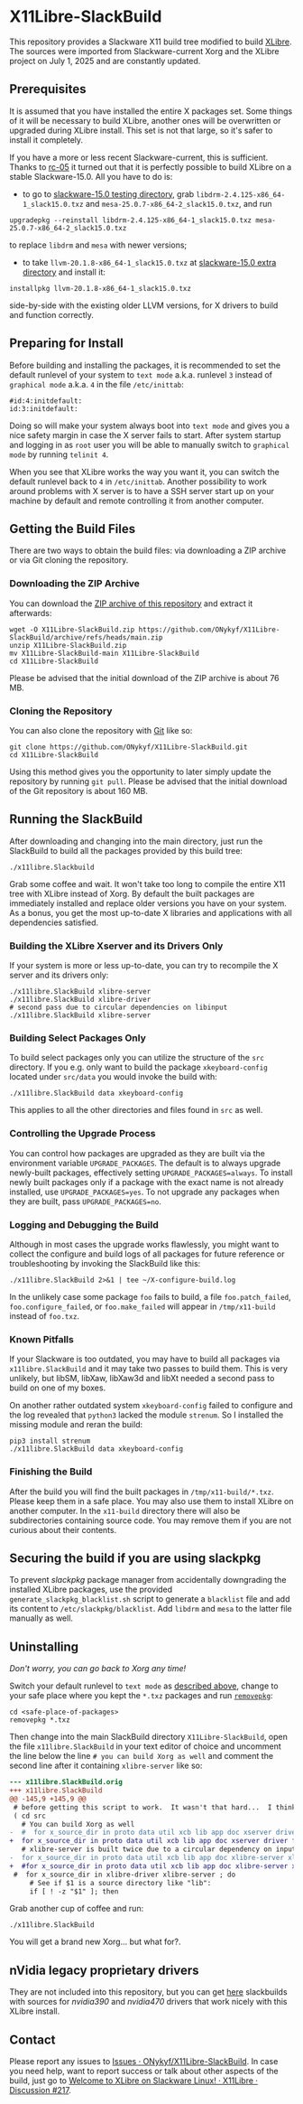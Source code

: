 # X11Libre-SlackBuild

This repository provides a Slackware X11 build tree modified to build [XLibre](https://github.com/X11Libre/xserver). The sources were imported from Slackware-current Xorg and the XLibre project on July 1, 2025 and are constantly updated.


## Prerequisites

It is assumed that you have installed the entire X packages set. Some things of it will be necessary to build XLibre, another ones will be overwritten or upgraded during XLibre install. This set is not that large, so it's safer to install it completely.

If you have a more or less recent Slackware-current, this is sufficient. Thanks to [rc-05](https://github.com/ONykyf/X11Libre-SlackBuild/issues/4#issuecomment-3220084418) it turned out that it is perfectly possible to build XLibre on a stable Slackware-15.0. All you have to do is:

- to go to [slackware-15.0 testing directory](http://slackware.uk/slackware/slackware64-15.0/testing/packages/graphics-updates/), grab `libdrm-2.4.125-x86_64-1_slack15.0.txz` and `mesa-25.0.7-x86_64-2_slack15.0.txz`, and run
```shell
upgradepkg --reinstall libdrm-2.4.125-x86_64-1_slack15.0.txz mesa-25.0.7-x86_64-2_slack15.0.txz
```
to replace `libdrm` and `mesa` with newer versions;

- to take `llvm-20.1.8-x86_64-1_slack15.0.txz` at [slackware-15.0 extra directory](http://slackware.uk/slackware/slackware64-15.0/extra/) and install it:
```shell
installpkg llvm-20.1.8-x86_64-1_slack15.0.txz
```
side-by-side with the existing older LLVM versions, for X drivers to build and function correctly.


## Preparing for Install

Before building and installing the packages, it is recommended to set the default runlevel of your system to `text mode` a.k.a. runlevel `3` instead of `graphical mode` a.k.a. `4` in the file `/etc/inittab`:

```
#id:4:initdefault:
id:3:initdefault:
```

Doing so will make your system always boot into `text mode` and gives you a nice safety margin in case the X server fails to start. After system startup and logging in as `root` user you will be able to manually switch to `graphical mode` by running `telinit 4`.

When you see that XLibre works the way you want it, you can switch the default runlevel back to `4` in `/etc/inittab`. Another possibility to work around problems with X server is to have a SSH server start up on your machine by default and remote controlling it from another computer.


## Getting the Build Files

There are two ways to obtain the build files: via downloading a ZIP archive or via Git cloning the repository.


### Downloading the ZIP Archive

You can download the [ZIP archive of this repository](https://github.com/ONykyf/X11Libre-SlackBuild/archive/refs/heads/main.zip) and extract it afterwards:

```shell
wget -O X11Libre-SlackBuild.zip https://github.com/ONykyf/X11Libre-SlackBuild/archive/refs/heads/main.zip
unzip X11Libre-SlackBuild.zip
mv X11Libre-SlackBuild-main X11Libre-SlackBuild
cd X11Libre-SlackBuild
```

Please be advised that the initial download of the ZIP archive is about 76 MB.


### Cloning the Repository

You can also clone the repository with [Git](https://git-scm.com) like so:

```shell
git clone https://github.com/ONykyf/X11Libre-SlackBuild.git
cd X11Libre-SlackBuild 
```

Using this method gives you the opportunity to later simply update the repository by running `git pull`. Please be advised that the initial download of the Git repository is about 160 MB.


## Running the SlackBuild

After downloading and changing into the main directory, just run the SlackBuild to build all the packages provided by this build tree:

```shell
./x11libre.Slackbuild
```

Grab some coffee and wait. It won't take too long to compile the entire X11 tree with XLibre instead of Xorg. By default the built packages are immediately installed and replace older versions you have on your system. As a bonus, you get the most up-to-date X libraries and applications with all dependencies satisfied.


### Building the XLibre Xserver and its Drivers Only

If your system is more or less up-to-date, you can try to recompile the X server and its drivers only:

```shell
./x11libre.SlackBuild xlibre-server
./x11libre.SlackBuild xlibre-driver
# second pass due to circular dependencies on libinput
./x11libre.SlackBuild xlibre-server
```


### Building Select Packages Only

To build select packages only you can utilize the structure of the `src` directory. If you e.g. only want to build the package `xkeyboard-config` located under `src/data` you would invoke the build with:

```shell
./x11libre.SlackBuild data xkeyboard-config
```

This applies to all the other directories and files found in `src` as well.


### Controlling the Upgrade Process

You can control how packages are upgraded as they are built via the environment variable `UPGRADE_PACKAGES`. The default is to always upgrade newly-built packages, effectively setting `UPGRADE_PACKAGES=always`. To install newly built packages only if a package with the exact name is not already installed, use `UPGRADE_PACKAGES=yes`. To not upgrade any packages when they are built, pass `UPGRADE_PACKAGES=no`.


### Logging and Debugging the Build

Although in most cases the upgrade works flawlessly, you might want to collect the configure and build logs of all packages for future reference or troubleshooting by invoking the SlackBuild like this:

```shell
./x11libre.SlackBuild 2>&1 | tee ~/X-configure-build.log
```

In the unlikely case some package `foo` fails to build, a file `foo.patch_failed`, `foo.configure_failed`, or `foo.make_failed` will appear in `/tmp/x11-build` instead of `foo.txz`.


### Known Pitfalls

If your Slackware is too outdated, you may have to build all packages via `x11libre.SlackBuild` and it may take two passes to build them. This is very unlikely, but libSM, libXaw, libXaw3d and libXt needed a second pass to build on one of my boxes.

On another rather outdated system `xkeyboard-config` failed to configure and the log revealed that `python3` lacked the module `strenum`. So I installed the missing module and reran the build:

```shell
pip3 install strenum
./x11libre.SlackBuild data xkeyboard-config
```

### Finishing the Build

After the build you will find the built packages in `/tmp/x11-build/*.txz`. Please keep them in a safe place. You may also use them to install XLibre on another computer. In the `x11-build` directory there will also be subdirectories containing source code. You may remove them if you are not curious about their contents.


## Securing the build if you are using slackpkg

To prevent _slackpkg_ package manager from accidentally downgrading the installed XLibre packages, use the provided `generate_slackpkg_blacklist.sh` script to generate a `blacklist` file and add its content to `/etc/slackpkg/blacklist`. Add `libdrm` and `mesa` to the latter file manually as well.

## Uninstalling

_Don't worry, you can go back to Xorg any time!_

Switch your default runlevel to `text mode` as [described above](#preparing-for-install), change to your safe place where you kept the `*.txz` packages and run [`removepkg`](http://www.slackware.com/config/packages.php):

```shell
cd <safe-place-of-packages>
removepkg *.txz
```

Then change into the main SlackBuild directory `X11Libre-SlackBuild`, open the file `x11libre.SlackBuild` in your text editor of choice and uncomment the line below the line `# you can build Xorg as well` and comment the second line after it containing `xlibre-server` like so:

```diff
--- x11libre.SlackBuild.orig
+++ x11libre.SlackBuild
@@ -145,9 +145,9 @@
 # before getting this script to work.  It wasn't that hard...  I think.  ;-)
 ( cd src
   # You can build Xorg as well
-  #  for x_source_dir in proto data util xcb lib app doc xserver driver font ; do
+  for x_source_dir in proto data util xcb lib app doc xserver driver font ; do
   # xlibre-server is built twice due to a circular dependency on input-libinput in xlibre-driver
-  for x_source_dir in proto data util xcb lib app doc xlibre-server xlibre-driver xlibre-server font ; do
+  #for x_source_dir in proto data util xcb lib app doc xlibre-server xlibre-driver xlibre-server font ; do
 #  for x_source_dir in xlibre-driver xlibre-server ; do
     # See if $1 is a source directory like "lib":
     if [ ! -z "$1" ]; then
```

Grab another cup of coffee and run:

```shell
./x11libre.SlackBuild
```

You will get a brand new Xorg... but what for?.


## nVidia legacy proprietary drivers

They are not included into this repository, but you can get [here](https://github.com/ONykyf/nvidia390-slackbuild) slackbuilds with sources for _nvidia390_ and _nvidia470_ drivers that work nicely with this XLibre install.


## Contact

Please report any issues to [Issues · ONykyf/X11Libre-SlackBuild](https://github.com/ONykyf/X11Libre-SlackBuild/issues). In case you need help, want to report success or talk about other aspects of the build, just go to [Welcome to XLibre on Slackware Linux! · X11Libre · Discussion #217](https://github.com/orgs/X11Libre/discussions/217).
